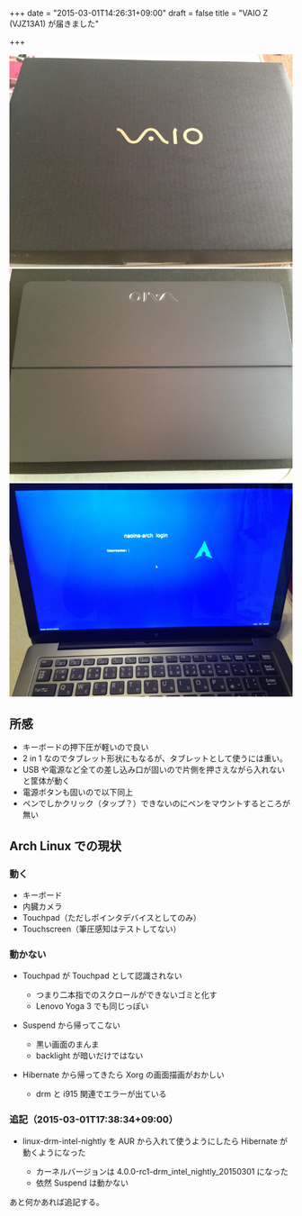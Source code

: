 +++
date = "2015-03-01T14:26:31+09:00"
draft = false
title = "VAIO Z (VJZ13A1) が届きました"

+++

![VAIO Z 1](/image/vaio-z1.jpg)
![VAIO Z 2](/image/vaio-z2.jpg)
![VAIO Z 3](/image/vaio-z3.jpg)

## 所感

* キーボードの押下圧が軽いので良い
* 2 in 1 なのでタブレット形状にもなるが、タブレットとして使うには重い。
* USB や電源など全ての差し込み口が固いので片側を押さえながら入れないと筐体が動く
* 電源ボタンも固いので以下同上
* ペンでしかクリック（タップ？）できないのにペンをマウントするところが無い

## Arch Linux での現状

### 動く

* キーボード
* 内臓カメラ
* Touchpad（ただしポインタデバイスとしてのみ）
* Touchscreen（筆圧感知はテストしてない）

### 動かない

* Touchpad が Touchpad として認識されない

    * つまり二本指でのスクロールができないゴミと化す
    * Lenovo Yoga 3 でも同じっぽい

* Suspend から帰ってこない

    * 黒い画面のまんま
    * backlight が暗いだけではない

* Hibernate から帰ってきたら Xorg の画面描画がおかしい

    * drm と i915 関連でエラーが出ている

### 追記（2015-03-01T17:38:34+09:00）

* linux-drm-intel-nightly を AUR から入れて使うようにしたら Hibernate が動くようになった

    * カーネルバージョンは 4.0.0-rc1-drm_intel_nightly_20150301 になった
    * 依然 Suspend は動かない

あと何かあれば追記する。
